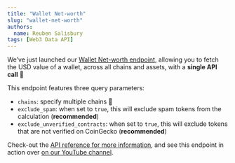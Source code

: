 ```yaml
---
title: "Wallet Net-worth"
slug: "wallet-net-worth"
authors:
  name: Reuben Salisbury
tags: [Web3 Data API]
---
```


We’ve just launched our [Wallet Net-worth endpoint](/web3-data-api/evm/reference/wallet-api/get-wallet-net-worth), allowing you to fetch the USD value of a wallet, across all chains and assets, with a **single API call** 🤯

<!-- truncate -->

This endpoint features three query parameters:

- `chains`: specify multiple chains 🥳
- `exclude_spam`: when set to `true`, this will exclude spam tokens from the calculation (**recommended**)
- `exclude_unverified_contracts`: when set to `true`, this will exclude tokens that are not verified on CoinGecko (**recommended**)

Check-out the [API reference for more information](/web3-data-api/evm/reference/wallet-api/get-wallet-net-worth), and see this endpoint in action over [on our YouTube channel](https://www.youtube.com/watch?v=TXsBAIcT6jA).
